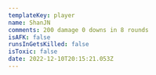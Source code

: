 ```yaml
---
templateKey: player
name: ShanJN
comments: 200 damage 0 downs in 8 rounds
isAFK: false
runsInGetsKilled: false
isToxic: false
date: 2022-12-10T20:15:21.053Z
---
```


